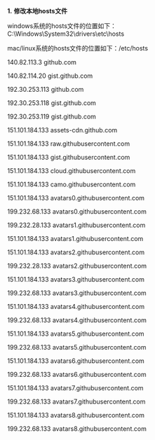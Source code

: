 **1.** **修改本地****hosts****文件**

windows系统的hosts文件的位置如下：C:\Windows\System32\drivers\etc\hosts

mac/linux系统的hosts文件的位置如下：/etc/hosts



140.82.113.3    github.com

140.82.114.20   gist.github.com

192.30.253.113   github.com 

192.30.253.118   gist.github.com

192.30.253.119   gist.github.com

151.101.184.133  assets-cdn.github.com

151.101.184.133  raw.githubusercontent.com

151.101.184.133  gist.githubusercontent.com

151.101.184.133  cloud.githubusercontent.com

151.101.184.133  camo.githubusercontent.com

151.101.184.133  avatars0.githubusercontent.com

199.232.68.133   avatars0.githubusercontent.com

199.232.28.133   avatars1.githubusercontent.com

151.101.184.133  avatars1.githubusercontent.com

151.101.184.133  avatars2.githubusercontent.com

199.232.28.133   avatars2.githubusercontent.com

151.101.184.133  avatars3.githubusercontent.com

199.232.68.133   avatars3.githubusercontent.com

151.101.184.133  avatars4.githubusercontent.com

199.232.68.133   avatars4.githubusercontent.com

151.101.184.133  avatars5.githubusercontent.com

199.232.68.133   avatars5.githubusercontent.com

151.101.184.133  avatars6.githubusercontent.com

199.232.68.133   avatars6.githubusercontent.com

151.101.184.133  avatars7.githubusercontent.com

199.232.68.133   avatars7.githubusercontent.com

151.101.184.133  avatars8.githubusercontent.com

199.232.68.133   avatars8.githubusercontent.com